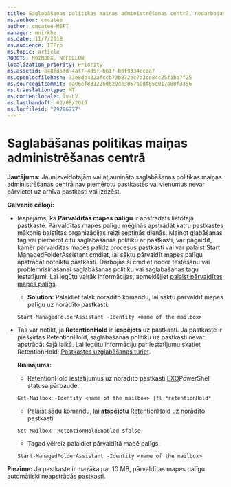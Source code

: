 ```yaml
---
title: Saglabāšanas politikas maiņas administrēšanas centrā, nedarbojas
ms.author: cmcatee
author: cmcatee-MSFT
manager: mnirkhe
ms.date: 11/7/2018
ms.audience: ITPro
ms.topic: article
ROBOTS: NOINDEX, NOFOLLOW
localization_priority: Priority
ms.assetid: a48fd5fd-4af7-4d5f-b617-b0f9334ccaa7
ms.openlocfilehash: 73e8db432afccb73b872ec7a3ce84c25f1ba7f25
ms.sourcegitcommit: ca06ef831226d629de3057a0df85e017b80f3356
ms.translationtype: MT
ms.contentlocale: lv-LV
ms.lasthandoff: 02/08/2019
ms.locfileid: "29786777"
---
```

# <a name="retention-policies-in-exchange-admin-center"></a>Saglabāšanas politikas maiņas administrēšanas centrā

 **Jautājums:** Jaunizveidotajām vai atjaunināto saglabāšanas politikas maiņas administrēšanas centrā nav piemērotu pastkastēs vai vienumus nevar pārvietot uz arhīva pastkasti vai izdzēst. 
  
 **Galvenie cēloņi:**
  
- Iespējams, ka **Pārvaldītas mapes palīgu** ir apstrādāts lietotāja pastkastē. Pārvaldītas mapes palīgu mēģinās apstrādāt katru pastkastes mākonis balstītas organizācijas reizi septiņās dienās. Mainot glabāšanas tag vai piemērot citu saglabāšanas politiku ar pastkasti, var pagaidīt, kamēr pārvaldītas mapes palīdz procesus pastkasti vai var palaist Start ManagedFolderAssistant cmdlet, lai sāktu pārvaldīt mapes palīgu apstrādāt noteiktu pastkasti. Darbojas šī cmdlet noder testēšanu vai problēmrisināšanai saglabāšanas politiku vai saglabāšanas tagu iestatījumi. Lai iegūtu vairāk informācijas, apmeklējiet [palaist pārvaldītas mapes palīgs](https://msdn.microsoft.com/library/gg271153%28v=exchsrvcs.149%29.aspx#managedfolderassist).
    
  - **Solution:** Palaidiet tālāk norādīto komandu, lai sāktu pārvaldīt mapes palīgu uz norādīto pastkasti. 
    
  ```
  Start-ManagedFolderAssistant -Identity <name of the mailbox>
  ```

- Tas var notikt, ja **RetentionHold** ir **iespējots** uz pastkasti. Ja pastkaste ir piešķirtas RetentionHold, saglabāšanas politiku uz pastkasti nevar apstrādāt šajā laikā. Lai iegūtu informāciju par iestatījumu skatiet RetentionHold: [Pastkastes uzglabāšanas turiet](https://docs.microsoft.com/exchange/security-and-compliance/messaging-records-management/mailbox-retention-hold).
    
    **Risinājums:**
    
  - RetentionHold iestatījumus uz norādīto pastkasti [EXO](https://docs.microsoft.com/powershell/exchange/exchange-online/connect-to-exchange-online-powershell/connect-to-exchange-online-powershell?view=exchange-ps)PowerShell statusa pārbaude:
    
  ```
  Get-Mailbox -Identity <name of the mailbox> |fl *retentionHold*
  ```

  - Palaist šādu komandu, lai **atspējotu** RetentionHold uz norādīto pastkasti: 
    
  ```
  Set-Mailbox -RetentionHoldEnabled $false
  ```

  - Tagad vēlreiz palaidiet pārvaldītā mapē palīgs:
    
  ```
  Start-ManagedFolderAssistant -Identity <name of the mailbox>
  ```

 **Piezīme:** Ja pastkaste ir mazāka par 10 MB, pārvaldītas mapes palīgu automātiski neapstrādās pastkasti. 
  

